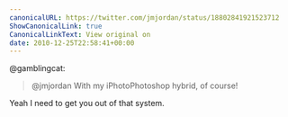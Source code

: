 ```yaml
---
canonicalURL: https://twitter.com/jmjordan/status/18802841921523712
ShowCanonicalLink: true
CanonicalLinkText: View original on
date: 2010-12-25T22:58:41+00:00
---
```

@gamblingcat:

> @jmjordan With my iPhotoPhotoshop hybrid, of course!

Yeah I need to get you out of that system.
